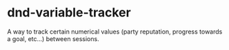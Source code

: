 # dnd-variable-tracker
A way to track certain numerical values (party reputation, progress towards a goal, etc...) between sessions.
